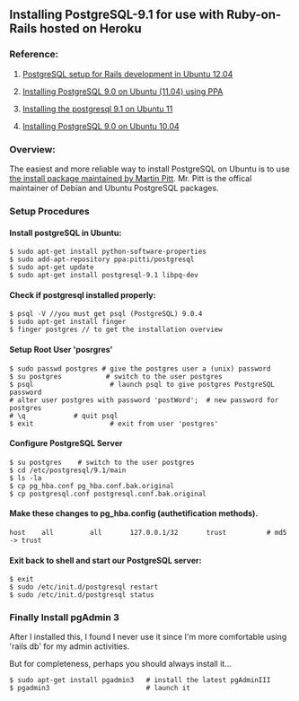 ## Installing PostgreSQL-9.1 for use with Ruby-on-Rails hosted on Heroku  

### Reference:  

  1. [PostgreSQL setup for Rails development in Ubuntu 12.04 ](http://linuxrails.blogspot.com/2012/06/postgresql-setup-for-rails-development.html)

  2. [Installing PostgreSQL 9.0 on Ubuntu (11.04) using PPA](http://socrateos.blogspot.in/2011/07/installing-postgresql-90-on-ubuntu-1104.html)

  3. [Installing the postgresql 9.1 on Ubuntu 11](http://openrails.blogspot.com/2012/02/installing-postgresql-91-on-ubuntu-11.html)

  4. [Installing PostgreSQL 9.0 on Ubuntu 10.04](http://www.dctrwatson.com/2010/09/installing-postgresql-9-0-on-ubuntu-10-04/)


### Overview:

The easiest and more reliable way to install PostgreSQL on Ubuntu is to use [the install package maintained by Martin Pitt](https://launchpad.net/~pitti/+archive/postgresql). Mr. Pitt is the offical maintainer of Debian and Ubuntu PostgreSQL packages.

### Setup Procedures

#### Install postgreSQL in Ubuntu:  
	$ sudo apt-get install python-software-properties
	$ sudo add-apt-repository ppa:pitti/postgresql
	$ sudo apt-get update
	$ sudo apt-get install postgresql-9.1 libpq-dev

#### Check if postgresql installed properly:
    $ psql -V //you must get psql (PostgreSQL) 9.0.4
    $ sudo apt-get install finger
    $ finger postgres // to get the installation overview
#### Setup Root User 'posrgres'
  	$ sudo passwd postgres # give the postgres user a (unix) password
  	$ su postgres           # switch to the user postgres
  	$ psql                   # launch psql to give postgres PostgreSQL password
  	# alter user postgres with password 'postWord';  # new password for postgres 
  	# \q            # quit psql
  	$ exit                   # exit from user 'postgres'
#### Configure PostgreSQL Server
  	$ su postgres    # switch to the user postgres
  	$ cd /etc/postgresql/9.1/main
  	$ ls -la
  	$ cp pg_hba.conf pg_hba.conf.bak.original
  	$ cp postgresql.conf postgresql.conf.bak.original
#### Make these changes to pg_hba.config (authetification methods).  
    host    all         all       127.0.0.1/32       trust          # md5 -> trust

#### Exit back to shell and start our PostgreSQL server:  
  	$ exit
  	$ sudo /etc/init.d/postgresql restart  
  	$ sudo /etc/init.d/postgresql status

### Finally Install pgAdmin 3

After I installed this, I found I never use it since I'm more comfortable using 'rails db' for my admin activities.

But for completeness, perhaps you should always install it...

  	$ sudo apt-get install pgadmin3   # install the latest pgAdminIII
  	$ pgadmin3                        # launch it



